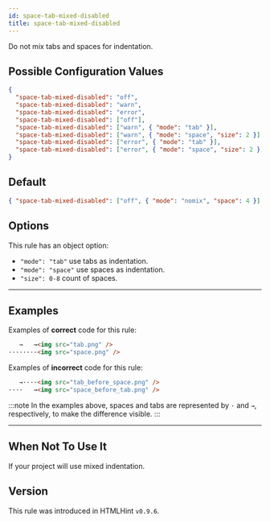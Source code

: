 ```yaml
---
id: space-tab-mixed-disabled
title: space-tab-mixed-disabled
---
```


Do not mix tabs and spaces for indentation.

## Possible Configuration Values

```json
{
  "space-tab-mixed-disabled": "off",
  "space-tab-mixed-disabled": "warn",
  "space-tab-mixed-disabled": "error",
  "space-tab-mixed-disabled": ["off"],
  "space-tab-mixed-disabled": ["warn", { "mode": "tab" }],
  "space-tab-mixed-disabled": ["warn", { "mode": "space", "size": 2 }],
  "space-tab-mixed-disabled": ["error", { "mode": "tab" }],
  "space-tab-mixed-disabled": ["error", { "mode": "space", "size": 2 }]
}
```

## Default

```json
{ "space-tab-mixed-disabled": ["off", { "mode": "nomix", "space": 4 }] }
```

## Options

This rule has an object option:

- `"mode": "tab"` use tabs as indentation.
- `"mode": "space"` use spaces as indentation.
- `"size": 0-8` count of spaces.

---

## Examples

Examples of **correct** code for this rule:

<!-- prettier-ignore -->
```html
   →   →<img src="tab.png" />
········<img src="space.png" />
```

Examples of **incorrect** code for this rule:

<!-- prettier-ignore -->
```html
   →····<img src="tab_before_space.png" />
····   →<img src="space_before_tab.png" />
```

:::note
In the examples above, spaces and tabs are represented by `·` and `→`, respectively, to make the difference visible.
:::

---

## When Not To Use It

If your project will use mixed indentation.

## Version

This rule was introduced in HTMLHint `v0.9.6`.
